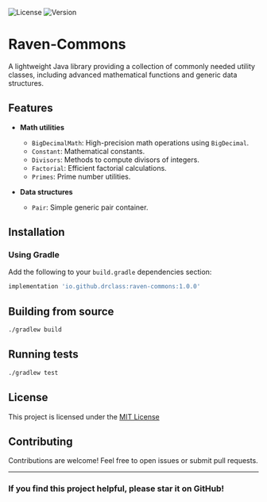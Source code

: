 ![License](https://img.shields.io/github/license/DrClass/Raven-Commons)
![Version](https://img.shields.io/badge/version-1.0.0-blue)

# Raven-Commons

A lightweight Java library providing a collection of commonly needed utility classes, including advanced mathematical functions and generic data structures.

## Features

- **Math utilities**  
  - `BigDecimalMath`: High-precision math operations using `BigDecimal`.
  - `Constant`: Mathematical constants.
  - `Divisors`: Methods to compute divisors of integers.
  - `Factorial`: Efficient factorial calculations.
  - `Primes`: Prime number utilities.

- **Data structures**
  - `Pair`: Simple generic pair container.

## Installation

### Using Gradle

Add the following to your `build.gradle` dependencies section:

```groovy
implementation 'io.github.drclass:raven-commons:1.0.0'
```

## Building from source

```bash
./gradlew build
```

## Running tests

```bash
./gradlew test
```

## License

This project is licensed under the [MIT License](LICENSE)

## Contributing

Contributions are welcome! Feel free to open issues or submit pull requests.

---

### If you find this project helpful, please star it on GitHub!